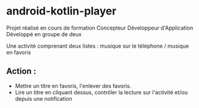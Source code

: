 # android-kotlin-player
Projet réalisé en cours de formation Concepteur Développeur d'Application
Développé en groupe de deux


Une activité comprenant deux listes : musique sur le téléphone / musique en favoris


## Action : 
* Mettre un titre en favoris, l'enlever des favoris.
* Lire un titre en cliquant dessus, contrôler la lecture sur l'activité et/ou depuis une notification
